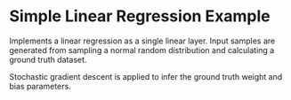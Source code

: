 # Simple Linear Regression Example

Implements a linear regression as a single linear layer. Input samples are 
generated from sampling a normal random distribution and calculating a
ground truth dataset.

Stochastic gradient descent is applied to infer the ground truth weight and
bias parameters.
